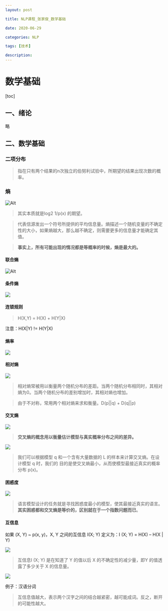 ```yaml
---
layout: post

title: NLP课程_张家俊_数学基础

date: 2020-06-29

categories: NLP

tags: [技术]

description: 
---
```



# 数学基础

[toc]

## 一、绪论

略

## 二、数学基础

### 二项分布

> 指在只有两个结果的n次独立的伯努利试验中，所期望的结果出现次数的概率。

### 熵

![Alt](https://user-images.githubusercontent.com/35519242/85991804-88828480-ba26-11ea-8bdd-56807fa01c5e.png)

> 其实本质就是log2 1/p(x) 的期望。

> 代表信源发出一个符号所提供的平均信息量。熵描述一个随机变量的不确定性的大小，如果熵越大，那么越不确定，则需要更多的信息量才能确定其值。

> **事实上，所有可能出现的情况都是等概率的时候，熵是最大的。**

#### 联合熵

![Alt](https://user-images.githubusercontent.com/35519242/85991880-a9e37080-ba26-11ea-883d-8b920f074ad8.png) 

#### 条件熵

![](https://user-images.githubusercontent.com/35519242/85992008-ddbe9600-ba26-11ea-9972-8847f399f9e2.png) 

#### 连锁规则

> H(X,Y) = H(X) + H(Y|X)

注意：H(X|Y) != H(Y|X)

#### 熵率 

![](https://user-images.githubusercontent.com/35519242/85992057-ee6f0c00-ba26-11ea-8aaf-a60c78aef7f5.png)

#### **相对熵**

![](https://user-images.githubusercontent.com/35519242/85992092-fcbd2800-ba26-11ea-8cec-6ba33bdfedfb.png) 

>相对熵常被用以衡量两个随机分布的差距。当两个随机分布相同时，其相对熵为0。当两个随机分布的差别增加时，其相对熵也增加。

> 由于不对称，常用两个相对熵来求和衡量。D(p||q) + D(q||p)

#### 交叉熵

![](https://user-images.githubusercontent.com/35519242/85992155-0e063480-ba27-11ea-9f64-4d699c3eae3a.png) 

>**交叉熵的概念用以衡量估计模型与真实概率分布之间的差异。**

 ![](https://user-images.githubusercontent.com/35519242/85992212-1e1e1400-ba27-11ea-8851-78759ff711d3.png)

>我们可以根据模型 q 和一个含有大量数据的 L 的样本来计算交叉熵。在设计模型 q 时，我们的
>目的是使交叉熵最小，从而使模型最接近真实的概率分布 p(x)。

#### 困惑度 

![](https://user-images.githubusercontent.com/35519242/85992254-2f672080-ba27-11ea-9e0b-ba821d1746a8.png)

>语言模型设计的任务就是寻找困惑度最小的模型，使其最接近真实的语言。**其实困惑都和交叉熵是等价的，区别就在于一个指数问题而已**。

#### 互信息

如果 (X, Y) ~ p(x, y)，X, Y 之间的互信息 I(X; Y) 定义为：I (X; Y) = H(X) – H(X | Y)

![](https://user-images.githubusercontent.com/35519242/85992296-3e4dd300-ba27-11ea-81c5-6c6c27e8b320.png) 

> 互信息I (X; Y) 是在知道了 Y 的值以后 X 的不确定性的减少量，即Y 的值透露了多少关于 X 的信息量。

![](https://user-images.githubusercontent.com/35519242/85992334-4c9bef00-ba27-11ea-9842-7a0bc206b46c.png)

例子：汉语分词

>互信息值越大，表示两个汉字之间的结合越紧密，越可能成词。反之，断开的可能性越大。
